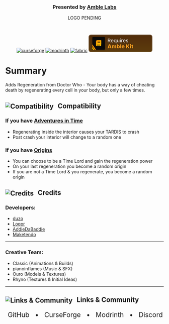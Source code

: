 <div align="center">

### **Presented by [Amble Labs](https://amblelabs.github.io)**

LOGO PENDING

&nbsp;

[<img alt="curseforge" height="56" src="https://cdn.jsdelivr.net/npm/@intergrav/devins-badges@3/assets/cozy/available/curseforge_vector.svg">](https://www.curseforge.com/minecraft/mc-mods/adventures-in-time) <!-- SVG version -->
[<img alt="modrinth" height="56" src="https://cdn.jsdelivr.net/npm/@intergrav/devins-badges@3/assets/cozy/available/modrinth_vector.svg">](https://modrinth.com/mod/ait) <!-- SVG version -->
[<img alt="fabric" height="56" src="https://cdn.jsdelivr.net/npm/@intergrav/devins-badges@3/assets/cozy/supported/fabric_vector.svg">](https://fabricmc.net/) <!-- SVG version -->
[<img alt="amble" height="56" src="https://raw.githubusercontent.com/amblelabs/modkit/refs/heads/main/promo/cozy_vector_requires.svg">](https://modrinth.com/mod/amblekit)

</div>


# Summary
Adds Regeneration from Doctor Who - Your body has a way of cheating death by regenerating every cell in your body, but only a few times.

<h2>
  <img src="https://cdn.modrinth.com/data/cached_images/808c7934614530076d21dd0cf5c5e2e992595985.png"
       alt="Compatibility"
       width="25"
       height="25"
       style="vertical-align: middle; margin-right: 8px;">
  Compatibility
</h2>

### If you have [Adventures in Time](https://modrinth.com/mod/ait)
- Regenerating inside the interior causes your TARDIS to crash
- Post crash your interior will change to a random one

### If you have [Origins](https://modrinth.com/mod/origins)
- You can choose to be a Time Lord and gain the regeneration power
- On your last regeneration you become a random origin
- If you are not a Time Lord & you regenerate, you become a random origin

<h2>
  <img src="https://cdn.modrinth.com/data/cached_images/7412fc34a0142c5cc1ec9eee18c68c81fbbb4d81.png"
       alt="Credits"
       width="25"
       height="25"
       style="vertical-align: middle; margin-right: 8px;">
  Credits
</h2>

### Developers:
- [duzo](https://duzo.is-a.dev/)
- [Loqor](https://loqor.dev/)
- [AddieDaBaddie](https://addi3.github.io/index)
- [Maketendo](https://github.com/MaketendoDev)

--- 

### Creative Team:
- Classic (Animations & Builds)
- pianoinflames (Music & SFX)
- Ouro (Models & Textures)
- Rhyno (Textures & Initial Ideas)
</div>

---

<h2>
  <img src="https://cdn.modrinth.com/data/cached_images/23b97ecfe49586f70c6a7d4e4ca63ac14d47e6e1.png"
       alt="Links & Community"
       width="25"
       height="25"
       style="vertical-align: middle; margin-right: 8px;">
  Links & Community
</h2>

<div style="text-align: center; font-size: 1.5em; margin-top: 1em; white-space: nowrap;">
  <a href="https://github.com/amblelabs/ait/" style="text-decoration: none; color: inherit; display: inline-block; margin: 0 8px;">GitHub</a>
  <span style="display: inline-block; margin: 0 4px;">•</span>
  <a href="https://www.curseforge.com/minecraft/mc-mods/adventures-in-time" style="text-decoration: none; color: inherit; display: inline-block; margin: 0 8px;">CurseForge</a>
  <span style="display: inline-block; margin: 0 4px;">•</span>
  <a href="https://modrinth.com/mod/ait" style="text-decoration: none; color: inherit; display: inline-block; margin: 0 8px;">Modrinth</a>
  <span style="display: inline-block; margin: 0 4px;">•</span>
  <a href="https://discord.com/invite/WjKhRjavCj" style="text-decoration: none; color: inherit; display: inline-block; margin: 0 8px;">Discord</a>
</div>

&nbsp;
